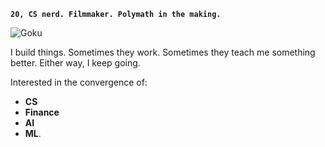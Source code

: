 **`20, CS nerd. Filmmaker. Polymath in the making.`**

![Goku](https://media3.giphy.com/media/v1.Y2lkPTc5MGI3NjExend2OWo3YXFwcWdla2Fjdm92eTR1c3Y0aWcxOGhobzVzNng0YXRybyZlcD12MV9pbnRlcm5hbF9naWZfYnlfaWQmY3Q9Zw/DzeKll1HYxiYo/giphy.gif)

I build things. Sometimes they work. 
Sometimes they teach me something better. Either way, I keep going.

Interested in the convergence of:
- **CS**
- **Finance**
- **AI**
- **ML**.
